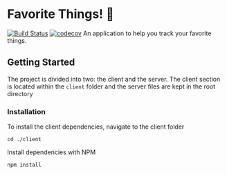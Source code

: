 # Favorite Things! 🙂
[![Build Status](https://travis-ci.com/otseobande/favorite-things.svg?branch=master)](https://travis-ci.com/otseobande/favorite-things) [![codecov](https://codecov.io/gh/otseobande/favorite-things/branch/master/graph/badge.svg)](https://codecov.io/gh/otseobande/favorite-things)
An application to help you track your favorite things.

## Getting Started

The project is divided into two: the client and the server. The client section is located within the `client` folder and the server files are kept in the root directory

### Installation

To install the client dependencies, navigate to the client folder

```
cd ./client
```

Install dependencies with NPM

```
npm install
```



